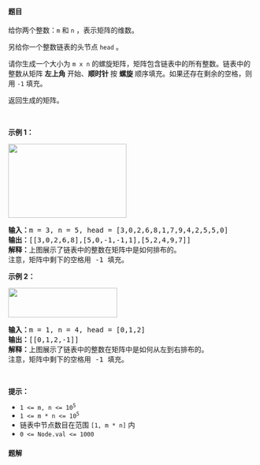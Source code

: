 #### 题目
<p>给你两个整数：<code>m</code> 和 <code>n</code> ，表示矩阵的维数。</p>

<p>另给你一个整数链表的头节点 <code>head</code> 。</p>

<p>请你生成一个大小为 <code>m x n</code> 的螺旋矩阵，矩阵包含链表中的所有整数。链表中的整数从矩阵 <strong>左上角</strong> 开始、<strong>顺时针 </strong>按 <strong>螺旋</strong> 顺序填充。如果还存在剩余的空格，则用 <code>-1</code> 填充。</p>

<p>返回生成的矩阵。</p>

<p>&nbsp;</p>

<p><strong>示例 1：</strong></p>
<img alt="" src="https://assets.leetcode.com/uploads/2022/05/09/ex1new.jpg" style="width: 240px; height: 150px;">
<pre><strong>输入：</strong>m = 3, n = 5, head = [3,0,2,6,8,1,7,9,4,2,5,5,0]
<strong>输出：</strong>[[3,0,2,6,8],[5,0,-1,-1,1],[5,2,4,9,7]]
<strong>解释：</strong>上图展示了链表中的整数在矩阵中是如何排布的。
注意，矩阵中剩下的空格用 -1 填充。
</pre>

<p><strong>示例 2：</strong></p>
<img alt="" src="https://assets.leetcode.com/uploads/2022/05/11/ex2.jpg" style="width: 221px; height: 60px;">
<pre><strong>输入：</strong>m = 1, n = 4, head = [0,1,2]
<strong>输出：</strong>[[0,1,2,-1]]
<strong>解释：</strong>上图展示了链表中的整数在矩阵中是如何从左到右排布的。 
注意，矩阵中剩下的空格用 -1 填充。</pre>

<p>&nbsp;</p>

<p><strong>提示：</strong></p>

<ul>
	<li><code>1 &lt;= m, n &lt;= 10<sup>5</sup></code></li>
	<li><code>1 &lt;= m * n &lt;= 10<sup>5</sup></code></li>
	<li>链表中节点数目在范围 <code>[1, m * n]</code> 内</li>
	<li><code>0 &lt;= Node.val &lt;= 1000</code></li>
</ul>


 #### 题解